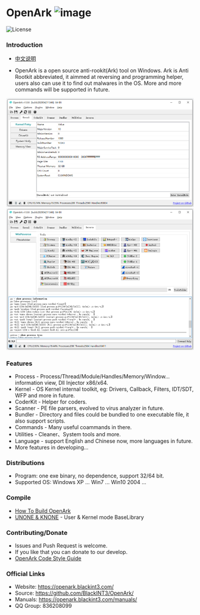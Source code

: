 # OpenArk ![image](doc/resources/logo.png)

![License](https://img.shields.io/badge/License-LGPL-green.svg)

### Introduction
* [中文说明](doc/README-zh.md)

* OpenArk is a open source anti-rookit(Ark) tool on Windows. Ark is Anti Rootkit abbreviated, it aimmed at reversing and programming helper, users also can use it to find out malwares in the OS. More and more commands will be supported in future.

![image](doc/resources/snapshot-en-v106-01.png)
![image](doc/resources/snapshot-en-v106.png)

### Features
* Process - Process/Thread/Module/Handles/Memory/Window... information view, Dll Injector x86/x64.
* Kernel - OS Kernel internal toolkit, eg: Drivers, Callback, Filters, IDT/SDT, WFP and more in future.
* CoderKit - Helper for coders.
* Scanner - PE file parsers, evolved to virus analyzer in future.
* Bundler - Directory and files could be bundled to one executable file, it also support scripts.
* Commands - Many useful coammands in there.
* Utilities - Cleaner、System tools and more.
* Language - support English and Chinese now, more languages in future.
* More features in developing...

### Distributions
* Program: one exe binary, no dependence, support 32/64 bit.
* Supported OS: Windows XP ... Win7 ... Win10 2004  ...

### Compile
* [How To Build OpenArk](doc/build-openark.md)
* [UNONE & KNONE](https://github.com/BlackINT3/none) - User & Kernel mode BaseLibrary

### Contributing/Donate
  * Issues and Push Request is welcome.
  * If you like that you can donate to our develop.
  * [OpenArk Code Style Guide](doc/code-style-guide.md)

### Official Links
* Website: https://openark.blackint3.com/
* Source: https://github.com/BlackINT3/OpenArk/
* Manuals: https://openark.blackint3.com/manuals/
* QQ Group: 836208099
